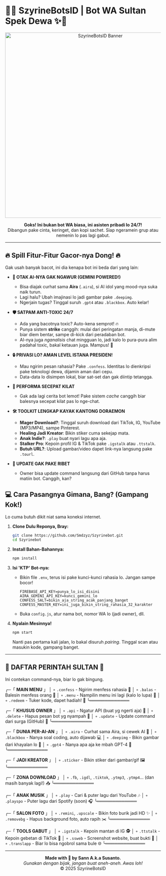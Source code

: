 # 🤖✨ SzyrineBotsID | Bot WA Sultan Spek Dewa ✨🤖

<p align="center">
  <img src="https://raw.githubusercontent.com/Smdzyz/Szyrinebot/main/file_00000000d88061f98cada20d0fe2294e.png" alt="SzyrineBotsID Banner" width="600"/>
</p>

<p align="center">
  <strong>Goks! Ini bukan bot WA biasa, ini asisten pribadi lo 24/7!</strong><br>
  Dibangun pake cinta, keringet, dan kopi sachet. Siap ngeramein grup atau nemenin lo pas lagi gabut.
</p>

---

## 🔥 Spill Fitur-Fitur Gacor-nya Dong! 🔥

Gak usah banyak bacot, ini dia kenapa bot ini beda dari yang lain:

*   **🧠 OTAK AI-NYA GAK NGAWUR (GEMINI POWERED!)**
    *   Bisa diajak curhat sama **Aira** (`.aira`), si AI idol yang mood-nya suka naik turun.
    *   Lagi halu? Ubah imajinasi lo jadi gambar pake `.deepimg`.
    *   Ngerjain tugas? Tinggal suruh `.gpt4` atau `.blackbox`. Auto kelar!

*   **🛡️ SATPAM ANTI-TOXIC 24/7**
    *   Ada yang bacotnya toxic? Auto-kena semprot! 🔥
    *   Punya sistem **strike** canggih: mulai dari peringatan manja, di-mute biar diem bentar, sampe di-kick dari peradaban bot.
    *   AI-nya juga *nganalisis* chat mingguan lo, jadi kalo lo pura-pura alim padahal toxic, bakal ketauan juga. Mampus! 🤣

*   **🔒 PRIVASI LO? AMAN LEVEL ISTANA PRESIDEN!**
    *   Mau ngirim pesan rahasia? Pake `.confess`. Identitas lo dienkripsi pake teknologi dewa, dijamin aman dari cepu.
    *   Data-data lo disimpen lokal, biar sat-set dan gak diintip tetangga.

*   **🚀 PERFORMA SECEPAT KILAT**
    *   Gak ada lagi cerita bot lemot! Pake sistem *cache* canggih biar balesnya secepat kilat pas lo nge-chat.

*   **🛠️ TOOLKIT LENGKAP KAYAK KANTONG DORAEMON**
    *   **Mager Download?**: Tinggal suruh download dari TikTok, IG, YouTube (MP3/MP4), sampe Pinterest.
    *   **Healing Jadi Kreator**: Bikin stiker cuma sekejap mata.
    *   **Anak Indie?**: `.play` buat nyari lagu apa aja.
    *   **Stalker Pro**: Kepoin profil IG & TikTok pake `.igstalk` atau `.ttstalk`.
    *   **Butuh URL?**: Upload gambar/video dapet link-nya langsung pake `.tourl`.

*   **🔄 UPDATE GAK PAKE RIBET**
    *   Owner bisa update command langsung dari GitHub tanpa harus matiin bot. Canggih, kan?

## 💻 Cara Pasangnya Gimana, Bang? (Gampang Kok!)

Lo cuma butuh dikit niat sama koneksi internet.

1.  **Clone Dulu Reponya, Bray:**
    ```bash
    git clone https://github.com/Smdzyz/Szyrinebot.git
    cd Szyrinebot
    ```

2.  **Install Bahan-Bahannya:**
    ```bash
    npm install
    ```

3.  **Isi 'KTP' Bot-nya:**
    *   Bikin file `.env`, terus isi pake kunci-kunci rahasia lo. Jangan sampe bocor!
        ```env
        FIREBASE_API_KEY=punya_lo_isi_disini
        AIRA_GEMINI_API_KEY=kunci_gemini_lo
        CONFESS_SALT=bikin_aja_string_acak_panjang_banget
        CONFESS_MASTER_KEY=ini_juga_bikin_string_rahasia_32_karakter
        ```
    *   Buka `config.js`, atur nama bot, nomor WA lo (jadi owner), dll.

4.  **Nyalain Mesinnya!**
    ```bash
    npm start
    ```
    Nanti pas pertama kali jalan, lo bakal disuruh *pairing*. Tinggal scan atau masukin kode, gampang banget.

---

## 👑 DAFTAR PERINTAH SULTAN 👑

Ini contekan command-nya, biar lo gak bingung.

╭─「 **MAIN MENU** 」
│ ◦ `.confess`   - Ngirim menfess rahasia 🤫
│ ◦ `.balas`     - Balesin menfess orang 💬
│ ◦ `.menu`      - Nampilin menu ini lagi (kalo lo lupa) 📜
│ ◦ `.redeem`    - Tuker kode, dapet hadiah! 🎁
╰═════════════

╭─「 **KHUSUS OWNER** 」
│ ◦ `.api`       - Ngatur API (buat yg ngerti aja) 🔑
│ ◦ `.delete`    - Hapus pesan bot yg nyampah 🚮
│ ◦ `.update`    - Update command dari surga (GitHub) 🔄
╰═════════════

╭─「 **DUNIA PER-AI-AN** 」
│ ◦ `.aira`      - Curhat sama Aira, si cewek AI 🌸
│ ◦ `.blackbox` - Nanya soal coding, auto dijawab 💻
│ ◦ `.deepimg`   - Bikin gambar dari khayalan lo 🎨
│ ◦ `.gpt4`      - Nanya apa aja ke mbah GPT-4 🧠
╰═════════════

╭─「 **JADI KREATOR** 」
│ ◦ `.sticker`   - Bikin stiker dari gambar/gif 🖼️
╰═════════════

╭─「 **ZONA DOWNLOAD** 」
│ ◦ `.fb`, `.igdl`, `.tiktok`, `.ytmp3`, `.ytmp4`... (dan masih banyak lagi!) 📥
╰═════════════

╭─「 **ANAK MUSIK** 」
│ ◦ `.play`      - Cari & puter lagu dari YouTube 🎶
│ ◦ `.playspo`   - Puter lagu dari Spotify (soon) 🎧
╰═════════════

╭─「 **SALON FOTO** 」
│ ◦ `.remini`, `.upscale` - Bikin foto burik jadi HD ✨
│ ◦ `.removebg`  - Hapus background foto, auto rapih ✂️
╰═════════════

╭─「 **TOOLS GABUT** 」
│ ◦ `.igstalk`   - Kepoin mantan di IG 🕵️
│ ◦ `.ttstalk`   - Kepoin gebetan di TikTok 💃
│ ◦ `.ssweb`     - Screenshot website, buat bukti 📸
│ ◦ `.translapp` - Biar lo bisa ngobrol sama bule 🌐
╰═════════════

---

<p align="center">
  <strong>Made with 💖 by Sann A.k.a Susanto.</strong><br>
  <em>Gunakan dengan bijak, jangan buat aneh-aneh. Awas loh!</em><br>
  © 2025 SzyrineBotsID
</p>
